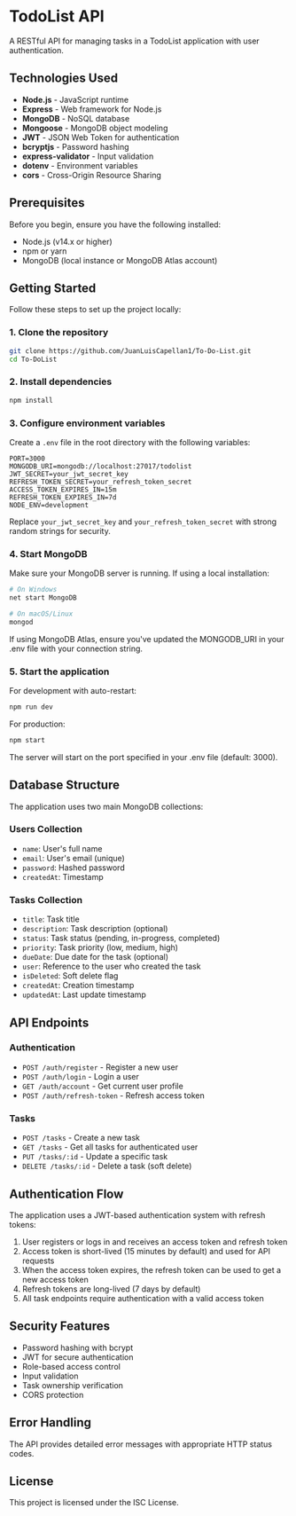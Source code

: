 # TodoList API

A RESTful API for managing tasks in a TodoList application with user authentication.

## Technologies Used

- **Node.js** - JavaScript runtime
- **Express** - Web framework for Node.js
- **MongoDB** - NoSQL database
- **Mongoose** - MongoDB object modeling
- **JWT** - JSON Web Token for authentication
- **bcryptjs** - Password hashing
- **express-validator** - Input validation
- **dotenv** - Environment variables
- **cors** - Cross-Origin Resource Sharing

## Prerequisites

Before you begin, ensure you have the following installed:

- Node.js (v14.x or higher)
- npm or yarn
- MongoDB (local instance or MongoDB Atlas account)

## Getting Started

Follow these steps to set up the project locally:

### 1. Clone the repository

```bash
git clone https://github.com/JuanLuisCapellan1/To-Do-List.git
cd To-DoList
```

### 2. Install dependencies

```bash
npm install
```

### 3. Configure environment variables

Create a `.env` file in the root directory with the following variables:

```
PORT=3000
MONGODB_URI=mongodb://localhost:27017/todolist
JWT_SECRET=your_jwt_secret_key
REFRESH_TOKEN_SECRET=your_refresh_token_secret
ACCESS_TOKEN_EXPIRES_IN=15m
REFRESH_TOKEN_EXPIRES_IN=7d
NODE_ENV=development
```

Replace `your_jwt_secret_key` and `your_refresh_token_secret` with strong random strings for security.

### 4. Start MongoDB

Make sure your MongoDB server is running. If using a local installation:

```bash
# On Windows
net start MongoDB

# On macOS/Linux
mongod
```

If using MongoDB Atlas, ensure you've updated the MONGODB_URI in your .env file with your connection string.

### 5. Start the application

For development with auto-restart:

```bash
npm run dev
```

For production:

```bash
npm start
```

The server will start on the port specified in your .env file (default: 3000).

## Database Structure

The application uses two main MongoDB collections:

### Users Collection

- `name`: User's full name
- `email`: User's email (unique)
- `password`: Hashed password
- `createdAt`: Timestamp

### Tasks Collection

- `title`: Task title
- `description`: Task description (optional)
- `status`: Task status (pending, in-progress, completed)
- `priority`: Task priority (low, medium, high)
- `dueDate`: Due date for the task (optional)
- `user`: Reference to the user who created the task
- `isDeleted`: Soft delete flag
- `createdAt`: Creation timestamp
- `updatedAt`: Last update timestamp

## API Endpoints

### Authentication

- `POST /auth/register` - Register a new user
- `POST /auth/login` - Login a user
- `GET /auth/account` - Get current user profile
- `POST /auth/refresh-token` - Refresh access token

### Tasks

- `POST /tasks` - Create a new task
- `GET /tasks` - Get all tasks for authenticated user
- `PUT /tasks/:id` - Update a specific task
- `DELETE /tasks/:id` - Delete a task (soft delete)

## Authentication Flow

The application uses a JWT-based authentication system with refresh tokens:

1. User registers or logs in and receives an access token and refresh token
2. Access token is short-lived (15 minutes by default) and used for API requests
3. When the access token expires, the refresh token can be used to get a new access token
4. Refresh tokens are long-lived (7 days by default)
5. All task endpoints require authentication with a valid access token

## Security Features

- Password hashing with bcrypt
- JWT for secure authentication
- Role-based access control
- Input validation
- Task ownership verification
- CORS protection

## Error Handling

The API provides detailed error messages with appropriate HTTP status codes.

## License

This project is licensed under the ISC License.
